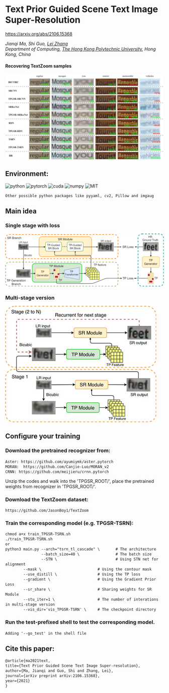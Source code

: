 # Text Prior Guided Scene Text Image Super-Resolution
https://arxiv.org/abs/2106.15368

_Jianqi Ma, Shi Guo, [Lei Zhang](https://www4.comp.polyu.edu.hk/~cslzhang)_  
_Department of Computing, [The Hong Kong Polytechnic University](http://www.comp.polyu.edu.hk), Hong Kong, China_

#### Recovering TextZoom samples
![TPGSR visualization](./visualization/TextSupReso-vis_sr_v2.png)

## Environment:


![python](https://img.shields.io/badge/python-v3.7-green.svg?style=plastic)
![pytorch](https://img.shields.io/badge/pytorch-v1.2-green.svg?style=plastic)
![cuda](https://img.shields.io/badge/cuda-v9.1-green.svg?style=plastic)
![numpy](https://img.shields.io/badge/numpy-1.18-green.svg?style=plastic)
![MIT](https://img.shields.io/badge/license-MIT-blue)
```
Other possible python packages like pyyaml, cv2, Pillow and imgaug
```

## Main idea
### Single stage with loss
<img src="./visualization/TextSupReso-TPGSR_v3.png" width="960px"/> 

### Multi-stage version
<img src="./visualization/mt.jpg" width="480px"> 

## Configure your training
### Download the pretrained recognizer from: 

	Aster: https://github.com/ayumiymk/aster.pytorch  
	MORAN:  https://github.com/Canjie-Luo/MORAN_v2  
	CRNN: https://github.com/meijieru/crnn.pytorch

Unzip the codes and walk into the 'TPGSR_ROOT/', place the pretrained weights from recognizer in 'TPGSR_ROOT/'.

### Download the TextZoom dataset:

	https://github.com/JasonBoy1/TextZoom

### Train the corresponding model (e.g. TPGSR-TSRN):
```
chmod a+x train_TPGSR-TSRN.sh
./train_TPGSR-TSRN.sh
or
python3 main.py --arch="tsrn_tl_cascade" \       # The architecture
                --batch_size=48 \                # The batch size
                --STN \                          # Using STN net for alignment
		--mask \                         # Using the contour mask
		--use_distill \                  # Using the TP loss
		--gradient \                     # Using the Gradient Prior Loss
		--sr_share \                     # Sharing weights for SR Module
		--stu_iter=1 \                   # The number of interations in multi-stage version
		--vis_dir='vis_TPGSR-TSRN' \     # The checkpoint directory
```

### Run the test-prefixed shell to test the corresponding model.
```
Adding '--go_test' in the shell file
```
## Cite this paper:

	@article{ma2021text,
  	title={Text Prior Guided Scene Text Image Super-resolution},
  	author={Ma, Jianqi and Guo, Shi and Zhang, Lei},
  	journal={arXiv preprint arXiv:2106.15368},
  	year={2021}
	}

